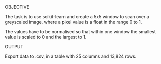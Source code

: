 OBJECTIVE

The task is to use scikit-learn and create a 5x5 window to scan over a greyscaled image, where a pixel value is a float in the range 0 to 1.

The values have to be normalised so that within one window the smallest value is scaled to 0 and the largest to 1.

OUTPUT

Export data to .csv, in a table with 25 columns and 13,824 rows.
